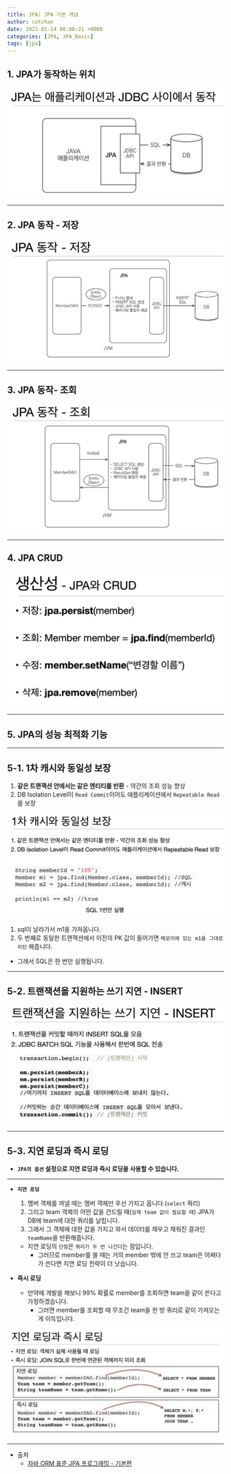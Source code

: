 ```yaml
---
title: JPA) JPA 기본 개념
author: cotchan 
date: 2021-01-14 00:00:21 +0800 
categories: [JPA, JPA_Basic]
tags: [jpa] 
---
```


## 1. JPA가 동작하는 위치

![Desktop View](/assets/img/post/jpa/2021-01-14-jpa-intro-1.png)

---

## 2. JPA 동작 - 저장

![Desktop View](/assets/img/post/jpa/2021-01-14-jpa-intro-2.png)

---

## 3. JPA 동작- 조회

![Desktop View](/assets/img/post/jpa/2021-01-14-jpa-intro-3.png)

---

## 4. JPA CRUD

![Desktop View](/assets/img/post/jpa/2021-01-14-jpa-intro-4.png)

---

## 5. JPA의 성능 최적화 기능

---

## 5-1. 1차 캐시와 동일성 보장

1. **같은 트랜잭션 안에서는 같은 엔티티를 반환** - 약간의 조회 성능 향상
2. DB Isolation Level이 `Read Commit`이어도 애플리케이션에서 `Repeatable Read`를 보장

![Desktop View](/assets/img/post/jpa/2021-01-14-jpa-intro-5.png)

1. sql이 날라가서 m1을 가져옵니다.
2. 두 번째로 동일한 트랜잭션에서 이전의 PK 값이 들어가면 `메모리에 있는 m1을 그대로 리턴` 해줍니다.
  + 그래서 SQL은 한 번만 실행됩니다.


---

## 5-2. 트랜잭션을 지원하는 쓰기 지연 - INSERT


![Desktop View](/assets/img/post/jpa/2021-01-14-jpa-intro-6.png)

---

## 5-3. 지연 로딩과 즉시 로딩

+ **`JPA의 옵션` 설정으로 지연 로딩과 즉시 로딩을 사용할 수 있습니다.**

---

+ **`지연 로딩`**
  1. 멤버 객체를 꺼낼 때는 멤버 객체만 우선 가지고 옵니다.(`select` 쿼리)
  2. 그리고 team 객체의 어떤 값을 건드릴 때(`실제 team 값이 필요할 때`) JPA가 DB에 team에 대한 쿼리를 날립니다. 
  3. 그래서 그 객체에 대한 값을 가지고 와서 데이터를 채우고 채워진 결과인 `teamName`을 반환해줍니다.

  + 지연 로딩의 `단점`은 `쿼리가 두 번 나간다`는 점입니다.
    + 그러므로 member를 쓸 때는 거의 member 밖에 안 쓰고 team은 어쩌다가 쓴다면 지연 로딩 전략이 더 낫습니다.
  

+ **즉시 로딩**
  + 만약에 개발을 해보니 99% 확률로 member를 조회하면 team을 같이 쓴다고 가정하겠습니다.
    + 그러면 member를 조회할 때 무조건 team을 한 방 쿼리로 같이 가져오는 게 이득입니다.
   

![Desktop View](/assets/img/post/jpa/2021-01-14-jpa-intro-7.png)

---

+ 출처
    + [자바 ORM 표준 JPA 프로그래밍 - 기본편](https://www.inflearn.com/course/ORM-JPA-Basic)
